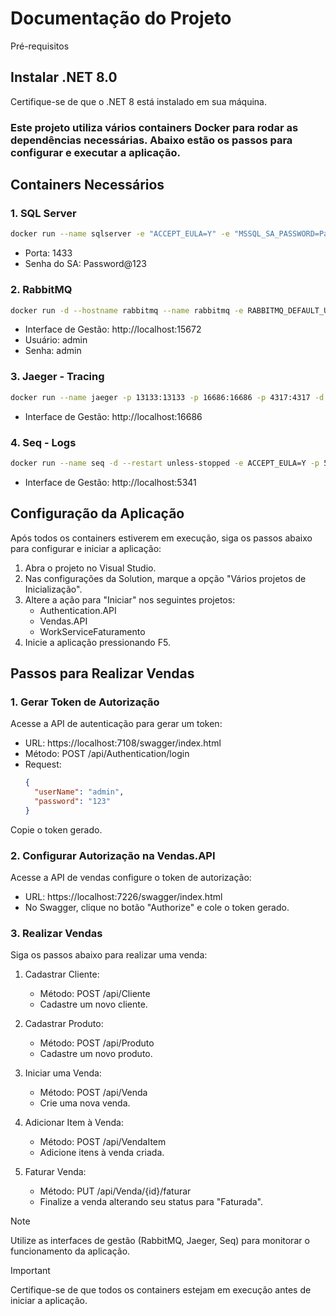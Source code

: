 # Documentação do Projeto

Pré-requisitos
## Instalar .NET 8.0
Certifique-se de que o .NET 8 está instalado em sua máquina.

### Este projeto utiliza vários containers Docker para rodar as dependências necessárias. Abaixo estão os passos para configurar e executar a aplicação.

## Containers Necessários

### 1. SQL Server
```bash
docker run --name sqlserver -e "ACCEPT_EULA=Y" -e "MSSQL_SA_PASSWORD=Password@123" -p 1433:1433 -d mcr.microsoft.com/mssql/server:2019-latest
```
  * Porta: 1433
  * Senha do SA: Password@123


### 2. RabbitMQ
```bash
docker run -d --hostname rabbitmq --name rabbitmq -e RABBITMQ_DEFAULT_USER=admin -e RABBITMQ_DEFAULT_PASS=admin -p 5672:5672 -p 15672:15672 rabbitmq:management
```
  * Interface de Gestão: http://localhost:15672
  * Usuário: admin
  * Senha: admin


### 3. Jaeger - Tracing
```bash
docker run --name jaeger -p 13133:13133 -p 16686:16686 -p 4317:4317 -d --restart=unless-stopped jaegertracing/opentelemetry-all-in-one
```
  * Interface de Gestão: http://localhost:16686


### 4. Seq - Logs
```bash
docker run --name seq -d --restart unless-stopped -e ACCEPT_EULA=Y -p 5341:80 datalust/seq:latest
```
  * Interface de Gestão: http://localhost:5341


## Configuração da Aplicação

Após todos os containers estiverem em execução, siga os passos abaixo para configurar e iniciar a aplicação:

  1. Abra o projeto no Visual Studio.
  2. Nas configurações da Solution, marque a opção "Vários projetos de Inicialização".
  3. Altere a ação para "Iniciar" nos seguintes projetos:
      * Authentication.API
      * Vendas.API
      * WorkServiceFaturamento
  4. Inicie a aplicação pressionando F5.

## Passos para Realizar Vendas

### 1. Gerar Token de Autorização

Acesse a API de autenticação para gerar um token:
  * URL: https://localhost:7108/swagger/index.html
  * Método: POST /api/Authentication/login
  * Request:
    ```Json
    {
      "userName": "admin",
      "password": "123"
    }
    ```
Copie o token gerado.


### 2. Configurar Autorização na Vendas.API
Acesse a API de vendas configure o token de autorização:
  * URL: https://localhost:7226/swagger/index.html
  * No Swagger, clique no botão "Authorize" e cole o token gerado.


### 3. Realizar Vendas
Siga os passos abaixo para realizar uma venda:

  1. Cadastrar Cliente:
      * Método: POST /api/Cliente
      * Cadastre um novo cliente.

  2. Cadastrar Produto:
      * Método: POST /api/Produto
      * Cadastre um novo produto.

  3. Iniciar uma Venda:
      * Método: POST /api/Venda
      * Crie uma nova venda.

  4. Adicionar Item à Venda:
      * Método: POST /api/VendaItem
      * Adicione itens à venda criada.

  5. Faturar Venda:
      * Método: PUT /api/Venda/{id}/faturar
      * Finalize a venda alterando seu status para "Faturada".

  > [!NOTE]
  > Utilize as interfaces de gestão (RabbitMQ, Jaeger, Seq) para monitorar o funcionamento da aplicação.

  > [!IMPORTANT]
  > Certifique-se de que todos os containers estejam em execução antes de iniciar a aplicação.
 
